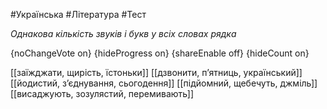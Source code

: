 #Українська #Література #Тест

*Однакова кількість звуків і букв у всіх словах рядка*

{noChangeVote on}
{hideProgress on}
{shareEnable off}
{hideCount on}

[[заїжджати, щирість, їстоньки]]
[[дзвонити, п’ятниць, український]]
[[йодистий, з’єднування, сьогодення]]
[[підйомний, щебечуть, джміль]]
[[висаджують, зозулястий, перемивають]]
